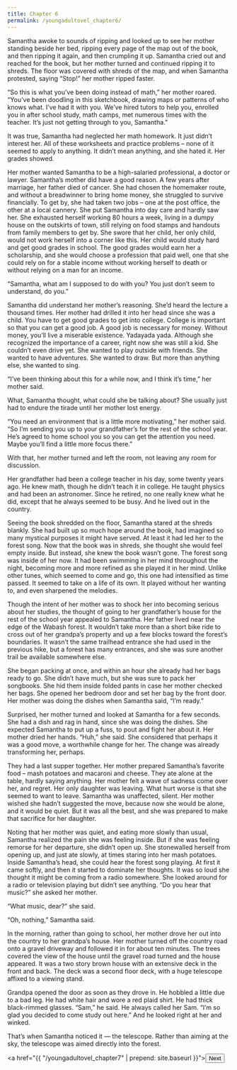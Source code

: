 ```yaml
---
title: Chapter 6
permalink: /youngadultovel_chapter6/
---
```


Samantha awoke to sounds of ripping and looked up to see her mother standing beside her bed, ripping every page of the map out of the book, and then ripping it again, and then crumpling it up. Samantha cried out and reached for the book, but her mother turned and continued ripping it to shreds. The floor was covered with shreds of the map, and when Samantha protested, saying “Stop!” her mother ripped faster.

“So this is what you’ve been doing instead of math,” her mother roared. “You’ve been doodling in this sketchbook, drawing maps or patterns of who knows what. I’ve had it with you. We’ve hired tutors to help you, enrolled you in after school study, math camps, met numerous times with the teacher. It’s just not getting through to you, Samantha.”

It was true, Samantha had neglected her math homework. It just didn’t interest her. All of these worksheets and practice problems – none of it seemed to apply to anything. It didn’t mean anything, and she hated it. Her grades showed.

Her mother wanted Samantha to be a high-salaried professional, a doctor or lawyer. Samantha’s mother did have a good reason. A few years after marriage, her father died of cancer. She had chosen the homemaker route, and without a breadwinner to bring home money, she struggled to survive financially. To get by, she had taken two jobs – one at the post office, the other at a local cannery. She put Samantha into day care and hardly saw her. She exhausted herself working 80 hours a week, living in a dumpy house on the outskirts of town, still relying on food stamps and handouts from family members to get by. She swore that her child, her only child, would not work herself into a corner like this. Her child would study hard and get good grades in school. The good grades would earn her a scholarship, and she would choose a profession that paid well, one that she could rely on for a stable income without working herself to death or without relying on a man for an income.

“Samantha, what am I supposed to do with you? You just don’t seem to understand, do you.”

Samantha did understand her mother’s reasoning. She’d heard the lecture a thousand times. Her mother had drilled it into her head since she was a child. You have to get good grades to get into college. College is important so that you can get a good job. A good job is necessary for money. Without money, you’ll live a miserable existence. Yadayada yada. Although she recognized the importance of a career, right now she was still a kid. She couldn’t even drive yet. She wanted to play outside with friends. She wanted to have adventures. She wanted to draw. But more than anything else, she wanted to sing.

“I’ve been thinking about this for a while now, and I think it’s time,” her mother said.

What, Samantha thought, what could she be talking about? She usually just had to endure the tirade until her mother lost energy.

“You need an environment that is a little more motivating,” her mother said. “So I’m sending you up to your grandfather’s for the rest of the school year. He’s agreed to home school you so you can get the attention you need. Maybe you’ll find a little more focus there.”

With that, her mother turned and left the room, not leaving any room for discussion.

Her grandfather had been a college teacher in his day, some twenty years ago. He knew math, though he didn’t teach it in college. He taught physics and had been an astronomer. Since he retired, no one really knew what he did, except that he always seemed to be busy. And he lived out in the country.

Seeing the book shredded on the floor, Samantha stared at the shreds blankly. She had built up so much hope around the book, had imagined so many mystical purposes it might have served. At least it had led her to the forest song. Now that the book was in shreds, she thought she would feel empty inside. But instead, she knew the book wasn’t gone. The forest song was inside of her now. It had been swimming in her mind throughout the night, becoming more and more refined as she played it in her mind. Unlike other tunes, which seemed to come and go, this one had intensified as time passed. It seemed to take on a life of its own. It played without her wanting to, and even sharpened the melodies.

Though the intent of her mother was to shock her into becoming  serious about her studies, the thought of going to her grandfather’s house for the rest of the school year appealed to Samantha. Her father lived near the edge of the Wabash forest. It wouldn’t take more than a short bike ride to cross out of her grandpa’s property and up a few blocks toward the forest’s boundaries. It wasn’t the same trailhead entrance she had used in the previous hike, but a forest has many entrances, and she was sure another trail be available somewhere else.

She began packing at once, and within an hour she already had her bags ready to go. She didn’t have much, but she was sure to pack her songbooks. She hid them inside folded pants in case her mother checked her bags. She opened her bedroom door and set her bag by the front door. Her mother was doing the dishes when Samantha said, “I’m ready.”

Surprised, her mother turned and looked at Samantha for a few seconds. She had a dish and rag in hand, since she was doing the dishes. She expected Samantha to put up a fuss, to pout and fight her about it. Her mother dried her hands. “Huh,” she said. She considered that perhaps it was a good move, a worthwhile change for her. The change was already transforming her, perhaps.

They had a last supper together. Her mother prepared Samantha’s favorite food –  mash potatoes and macaroni and cheese. They ate alone at the table, hardly saying anything. Her mother felt a wave of sadness come over her, and regret. Her only daughter was leaving. What hurt worse is that she seemed to want to leave. Samantha was unaffected, silent. Her mother wished she hadn’t suggested the move, because now she would be alone, and it would be quiet. But it was all the best, and she was prepared to make that sacrifice for her daughter.

Noting that her mother was quiet, and eating more slowly than usual, Samantha realized the pain she was feeling inside. But if she was feeling remorse for her departure, she didn’t open up. She stonewalled herself from opening up, and just ate slowly, at times staring into her mash potatoes. Inside Samantha’s head, she could hear the forest song playing. At first it came softly, and then it started to dominate her thoughts. It was so loud she thought it might be coming from a radio somewhere. She looked around for a radio or television playing but didn’t see anything. “Do you hear that music?” she asked her mother.

“What music, dear?” she said.

“Oh, nothing,” Samantha said.

In the morning, rather than going to school, her mother drove her out into the country to her grandpa’s house. Her mother turned off the country road onto a gravel driveway and followed it in for about ten minutes. The trees covered the view of the house until the gravel road turned and the house appeared. It was a two story brown house with an extensive deck in the front and back. The deck was a second floor deck, with a huge telescope affixed to a viewing stand.

Grandpa opened the door as soon as they drove in. He hobbled a little due to a bad leg. He had white hair and wore a red plaid shirt. He had thick black-rimmed glasses. “Sam,” he said. He always called her Sam. “I’m so glad you decided to come study out here.” And he looked right at her and winked.

That’s when Samantha noticed it — the telescope. Rather than aiming at the sky, the telescope was aimed directly into the forest.

<a href="{{ "/youngadultovel_chapter7" | prepend: site.baseurl }}"><button type="button" class="btn btn-warning">Next</button></a>
